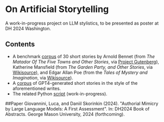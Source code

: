 # On Artificial Storytelling

A work-in-progress project on LLM stylistics, to be presented as poster at DH 2024 Washington.

## Contents
* A benchmark [corpus](/benchmark-corpus) of 30 short stories by Arnold Bennet (from _The Matador Of The Five Towns and Other Stories_, via [Project Gutenberg](https://www.gutenberg.org/files/12995/12995-h/12995-h.htm)), Katherine Mansfield (from _The Garden Party, and Other Stories_, via [Wikisource](https://en.wikisource.org/wiki/The_Garden_Party,_and_Other_Stories)), and Edgar Allan Poe (from the _Tales of Mystery and Imagination_, via [Wikisource](https://en.wikisource.org/wiki/Poe%27s_Tales_of_Mystery_and_Imagination)).
* A [corpus](/generated-corpus) of GPT4-generated short stories in the style of the aforementioned writes.
* The related Python [script](code/AI_storyteller_clean.ipynb) (work-in-progress).

##Paper
Giovannini, Luca, and Daniil Skorinkin (2024). "Authorial Mimicry by Large Language Models: A First Assessment". In: DH2024 Book of Abstracts. George Mason University, 2024 (forthcoming). 
